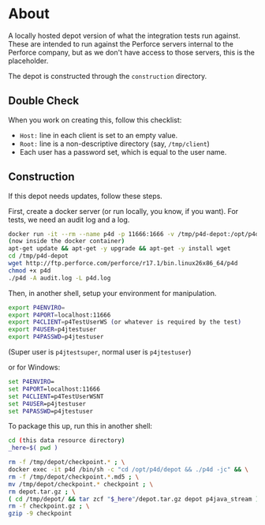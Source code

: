 # About

A locally hosted depot version of what the integration tests run against.  These are intended to run against the Perforce servers internal to the Perforce company, but as we don't have access to those servers, this is the placeholder. 

The depot is constructed through the `construction` directory.

## Double Check

When you work on creating this, follow this checklist:

* `Host:` line in each client is set to an empty value.
* `Root:` line is a non-descriptive directory (say, `/tmp/client`)
* Each user has a password set, which is equal to the user name.


## Construction

If this depot needs updates, follow these steps.

First, create a docker server (or run locally, you know, if you want).  For tests, we need an audit log and a log.

```bash
docker run -it --rm --name p4d -p 11666:1666 -v /tmp/p4d-depot:/opt/p4d  ubuntu
(now inside the docker container)
apt-get update && apt-get -y upgrade && apt-get -y install wget
cd /tmp/p4d-depot
wget http://ftp.perforce.com/perforce/r17.1/bin.linux26x86_64/p4d
chmod +x p4d
./p4d -A audit.log -L p4d.log
```

Then, in another shell, setup your environment for manipulation.

```bash
export P4ENVIRO=
export P4PORT=localhost:11666
export P4CLIENT=p4TestUserWS (or whatever is required by the test)
export P4USER=p4jtestuser
export P4PASSWD=p4jtestuser
```

(Super user is `p4jtestsuper`, normal user is `p4jtestuser`)

or for Windows:

```cmd
set P4ENVIRO=
set P4PORT=localhost:11666
set P4CLIENT=p4TestUserWSNT
set P4USER=p4jtestuser
set P4PASSWD=p4jtestuser
```

To package this up, run this in another shell:

```bash
cd (this data resource directory)
_here=$( pwd )

rm -f /tmp/depot/checkpoint.* ; \
docker exec -it p4d /bin/sh -c "cd /opt/p4d/depot && ./p4d -jc" && \
rm -f /tmp/depot/checkpoint.*.md5 ; \
mv /tmp/depot/checkpoint.* checkpoint ; \
rm depot.tar.gz ; \
( cd /tmp/depot/ && tar zcf "$_here"/depot.tar.gz depot p4java_stream ) ; \
rm -f checkpoint.gz ; \
gzip -9 checkpoint
```
